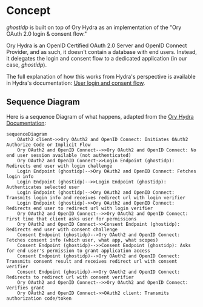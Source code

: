 # Concept

_ghostidp_ is built on top of Ory Hydra as an implementation of the "Ory OAuth 2.0 login & consent flow."

Ory Hydra is an OpenID Certified OAuth 2.0 Server and OpenID Connect Provider, and as such, it doesn't contain a database with end users.
Instead, it delegates the login and consent flow to a dedicated application (in our case, _ghostidp_).

The full explanation of how this works from Hydra's perspective is available in Hydra's documentation: [User login and consent flow](https://www.ory.sh/docs/oauth2-oidc/custom-login-consent/flow).

## Sequence Diagram

Here is a sequence Diagram of what happens, adapted from the [Ory Hydra Documentation](https://www.ory.sh/docs/oauth2-oidc/custom-login-consent/flow#sequence-diagram):

```mermaid
sequenceDiagram
    OAuth2 client->>Ory OAuth2 and OpenID Connect: Initiates OAuth2 Authorize Code or Implicit Flow
    Ory OAuth2 and OpenID Connect-->>Ory OAuth2 and OpenID Connect: No end user session available (not authenticated)
    Ory OAuth2 and OpenID Connect->>Login Endpoint (ghostidp): Redirects end user with login challenge
    Login Endpoint (ghostidp)-->Ory OAuth2 and OpenID Connect: Fetches login info
    Login Endpoint (ghostidp)-->>Login Endpoint (ghostidp): Authenticates selected user
    Login Endpoint (ghostidp)-->Ory OAuth2 and OpenID Connect: Transmits login info and receives redirect url with login verifier
    Login Endpoint (ghostidp)->>Ory OAuth2 and OpenID Connect: Redirects end user to redirect url with login verifier
    Ory OAuth2 and OpenID Connect-->>Ory OAuth2 and OpenID Connect: First time that client asks user for permissions
    Ory OAuth2 and OpenID Connect->>Consent Endpoint (ghostidp): Redirects end user with consent challenge
    Consent Endpoint (ghostidp)-->Ory OAuth2 and OpenID Connect: Fetches consent info (which user, what app, what scopes)
    Consent Endpoint (ghostidp)-->>Consent Endpoint (ghostidp): Asks for end user's permission to grant application access
    Consent Endpoint (ghostidp)-->Ory OAuth2 and OpenID Connect: Transmits consent result and receives redirect url with consent verifier
    Consent Endpoint (ghostidp)->>Ory OAuth2 and OpenID Connect: Redirects to redirect url with consent verifier
    Ory OAuth2 and OpenID Connect-->>Ory OAuth2 and OpenID Connect: Verifies grant
    Ory OAuth2 and OpenID Connect->>OAuth2 client: Transmits authorization code/token
```

